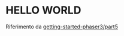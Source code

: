 HELLO WORLD
===========

Riferimento da [getting-started-phaser3/part5](https://phaser.io/tutorials/getting-started-phaser3/part5)
